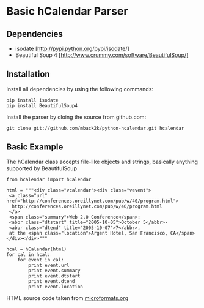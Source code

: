 Basic hCalendar Parser
======================

Dependencies
------------
- isodate            [http://pypi.python.org/pypi/isodate/]
- Beautiful Soup 4   [http://www.crummy.com/software/BeautifulSoup/]

Installation
-------------
Install all dependencies by using the following commands:

    pip install isodate
    pip install BeautifulSoup4

Install the parser by cloing the source from github.com:

    git clone git://github.com/mback2k/python-hcalendar.git hcalendar

Basic Example
-------------
The hCalendar class accepts file-like objects and strings, basically anything supported by BeautifulSoup

    from hcalendar import hCalendar
    
    html = """<div class="vcalendar"><div class="vevent">
     <a class="url" href="http://conferences.oreillynet.com/pub/w/40/program.html">
      http://conferences.oreillynet.com/pub/w/40/program.html
     </a>
     <span class="summary">Web 2.0 Conference</span>:
     <abbr class="dtstart" title="2005-10-05">October 5</abbr>-
     <abbr class="dtend" title="2005-10-07">7</abbr>,
     at the <span class="location">Argent Hotel, San Francisco, CA</span>
    </div></div>"""
    
    hcal = hCalendar(html)
    for cal in hcal:
        for event in cal:
            print event.url
            print event.summary
            print event.dtstart
            print event.dtend
            print event.location

HTML source code taken from [microformats.org](http://microformats.org/wiki/hcalendar)
